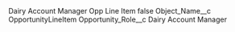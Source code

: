 <?xml version="1.0" encoding="UTF-8"?>
<CustomMetadata xmlns="http://soap.sforce.com/2006/04/metadata" xmlns:xsi="http://www.w3.org/2001/XMLSchema-instance" xmlns:xsd="http://www.w3.org/2001/XMLSchema">
    <label>Dairy Account Manager Opp Line Item</label>
    <protected>false</protected>
    <values>
        <field>Object_Name__c</field>
        <value xsi:type="xsd:string">OpportunityLineItem</value>
    </values>
    <values>
        <field>Opportunity_Role__c</field>
        <value xsi:type="xsd:string">Dairy Account Manager</value>
    </values>
</CustomMetadata>
